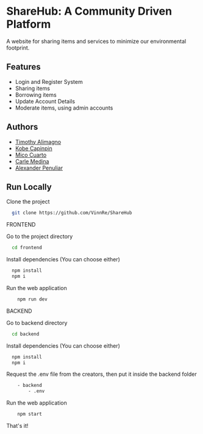 # ShareHub: A Community Driven Platform

A website for sharing items and services to minimize our environmental footprint.

## Features
- Login and Register System
- Sharing items
- Borrowing items
- Update Account Details
- Moderate items, using admin accounts


## Authors

- [Timothy Alimagno](https://github.com/mothy-08)
- [Kobe Capinpin](https://github.com/VinnRe)
- [Mico Cuarto](https://github.com/oocim)
- [Carle Medina](https://github.com/controlplusn)
- [Alexander Penuliar](https://github.com/Exuille)


## Run Locally

Clone the project

```bash
  git clone https://github.com/VinnRe/ShareHub
```

FRONTEND

Go to the project directory

```bash
  cd frontend
```

Install dependencies (You can choose either)

```bash
  npm install
  npm i
```

Run the web application
```bash
    npm run dev
```

BACKEND

Go to backend directory

```bash
  cd backend
```

Install dependencies (You can choose either)

```bash
  npm install
  npm i
```

Request the .env file from the creators, then put it inside the backend folder
```bash
    - backend
        - .env
```

Run the web application
```bash
    npm start
```

That's it!


